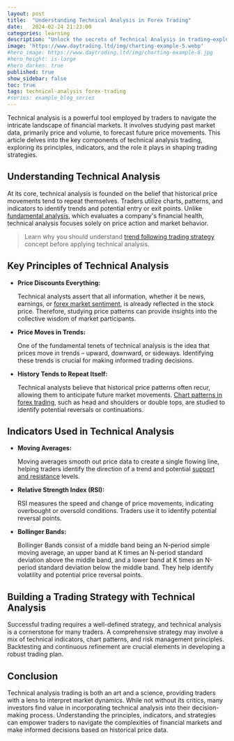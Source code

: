 ```yaml
---
layout: post
title:  "Understanding Technical Analysis in Forex Trading"
date:   2024-02-24 21:23:00
categories: learning
description: "Unlock the secrets of Technical Analysis in trading—explore trends, indicators, and strategies shaping informed decisions in financial markets."
image: 'https://www.daytrading.ltd/img/charting-example-5.webp'
#hero_image: https://www.daytrading.ltd/img/charting-example-6.jpg
#hero_height: is-large
#hero_darken: true
published: true
show_sidebar: false
toc: true
tags: technical-analysis forex-trading
#series: example_blog_series
---
```


<p>Technical analysis is a powerful tool employed by traders to navigate the intricate landscape of financial markets. It involves studying past market data, primarily price and volume, to forecast future price movements. This article delves into the key components of technical analysis trading, exploring its principles, indicators, and the role it plays in shaping trading strategies.</p>

## Understanding Technical Analysis
<p>At its core, technical analysis is founded on the belief that historical price movements tend to repeat themselves. Traders utilize charts, patterns, and indicators to identify trends and potential entry or exit points. Unlike <a href="https://www.daytrading.ltd/learning/fundamental-analysis-in-forex-trading">fundamental analysis</a>, which evaluates a company's financial health, technical analysis focuses solely on price action and market behavior.

 > Learn why you should understand <a href="https://www.daytrading.ltd/learning/trend-following-trading-strategy">trend following trading strategy</a> concept before applying technical analysis.</p>

## Key Principles of Technical Analysis
<ul>
<li><strong>Price Discounts Everything:</strong><p>
Technical analysts assert that all information, whether it be news, earnings, or <a href="https://www.daytrading.ltd/learning/forex-market-sentiment">forex market sentiment</a>, is already reflected in the stock price. Therefore, studying price patterns can provide insights into the collective wisdom of market participants.</p></li>

<li><strong>Price Moves in Trends:</strong><p>
One of the fundamental tenets of technical analysis is the idea that prices move in trends – upward, downward, or sideways. Identifying these trends is crucial for making informed trading decisions.</p></li>

<li><strong>History Tends to Repeat Itself:</strong><p>
Technical analysts believe that historical price patterns often recur, allowing them to anticipate future market movements. <a href="https://www.daytrading.ltd/learning/chart-patterns-in-forex-trading">Chart patterns in forex trading</a>, such as head and shoulders or double tops, are studied to identify potential reversals or continuations.</p></li>
</ul>

## Indicators Used in Technical Analysis
<ul>
<li><strong>Moving Averages:</strong><p>
Moving averages smooth out price data to create a single flowing line, helping traders identify the direction of a trend and potential <a href="https://www.daytrading.ltd/learning/support-and-resistance-in-forex-trading">support and resistance</a> levels.</p></li>

<li><strong>Relative Strength Index (RSI):</strong><p>
RSI measures the speed and change of price movements, indicating overbought or oversold conditions. Traders use it to identify potential reversal points.</p></li>

<li><strong>Bollinger Bands:</strong><p>
Bollinger Bands consist of a middle band being an N-period simple moving average, an upper band at K times an N-period standard deviation above the middle band, and a lower band at K times an N-period standard deviation below the middle band. They help identify volatility and potential price reversal points.</p></li>
</ul>

## Building a Trading Strategy with Technical Analysis
<p>Successful trading requires a well-defined strategy, and technical analysis is a cornerstone for many traders. A comprehensive strategy may involve a mix of technical indicators, chart patterns, and risk management principles. Backtesting and continuous refinement are crucial elements in developing a robust trading plan.</p>

## Conclusion
<p>Technical analysis trading is both an art and a science, providing traders with a lens to interpret market dynamics. While not without its critics, many investors find value in incorporating technical analysis into their decision-making process. Understanding the principles, indicators, and strategies can empower traders to navigate the complexities of financial markets and make informed decisions based on historical price data.</p>

<script type="application/ld+json">
{
  "@context": "https://schema.org",
  "@type": "FAQPage",
  "mainEntity": [
    {
      "@type": "Question",
      "name": "What is technical analysis in trading?",
      "acceptedAnswer": {
        "@type": "Answer",
        "text": "Technical analysis involves studying past market data to forecast future price movements, focusing on price action and market behavior."
      }
    },
    {
      "@type": "Question",
      "name": "What are key principles of technical analysis?",
      "acceptedAnswer": {
        "@type": "Answer",
        "text": "Key principles include 'Price Discounts Everything,' 'Price Moves in Trends,' and 'History Tends to Repeat Itself.'"
      }
    },
    {
      "@type": "Question",
      "name": "Which indicators are commonly used in technical analysis?",
      "acceptedAnswer": {
        "@type": "Answer",
        "text": "Common indicators include Moving Averages, Relative Strength Index (RSI), and Bollinger Bands, aiding in trend identification and analysis."
      }
    },
    {
      "@type": "Question",
      "name": "How to build a trading strategy with technical analysis?",
      "acceptedAnswer": {
        "@type": "Answer",
        "text": "Building a strategy involves combining indicators, chart patterns, and risk management principles, with continuous refinement through backtesting."
      }
    },
    {
      "@type": "Question",
      "name": "Why is technical analysis important for traders?",
      "acceptedAnswer": {
        "@type": "Answer",
        "text": "Technical analysis empowers traders to interpret market dynamics, make informed decisions, and navigate the complexities of financial markets."
      }
    }
  ]
}
</script>